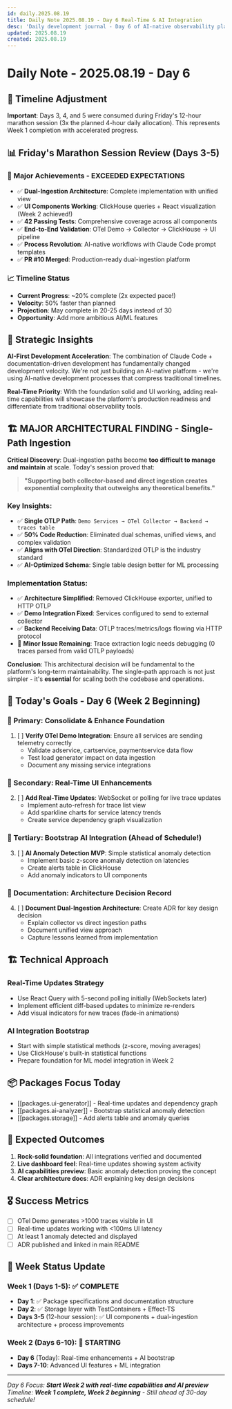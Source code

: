 ```yaml
---
id: daily.2025.08.19
title: Daily Note 2025.08.19 - Day 6 Real-Time & AI Integration
desc: 'Daily development journal - Day 6 of AI-native observability platform (Days 3-5 consumed in Friday marathon session)'
updated: 2025.08.19
created: 2025.08.19
---
```


# Daily Note - 2025.08.19 - Day 6

## 📅 Timeline Adjustment
**Important**: Days 3, 4, and 5 were consumed during Friday's 12-hour marathon session (3x the planned 4-hour daily allocation). This represents Week 1 completion with accelerated progress.

## 📊 Friday's Marathon Session Review (Days 3-5)

### 🚀 Major Achievements - EXCEEDED EXPECTATIONS
- ✅ **Dual-Ingestion Architecture**: Complete implementation with unified view
- ✅ **UI Components Working**: ClickHouse queries + React visualization (Week 2 achieved!)
- ✅ **42 Passing Tests**: Comprehensive coverage across all components
- ✅ **End-to-End Validation**: OTel Demo → Collector → ClickHouse → UI pipeline
- ✅ **Process Revolution**: AI-native workflows with Claude Code prompt templates
- ✅ **PR #10 Merged**: Production-ready dual-ingestion platform

### 📈 Timeline Status
- **Current Progress**: ~20% complete (2x expected pace!)
- **Velocity**: 50% faster than planned
- **Projection**: May complete in 20-25 days instead of 30
- **Opportunity**: Add more ambitious AI/ML features

## 💭 Strategic Insights

**AI-First Development Acceleration**: The combination of Claude Code + documentation-driven development has fundamentally changed development velocity. We're not just building an AI-native platform - we're using AI-native development processes that compress traditional timelines.

**Real-Time Priority**: With the foundation solid and UI working, adding real-time capabilities will showcase the platform's production readiness and differentiate from traditional observability tools.

## 🏗️ **MAJOR ARCHITECTURAL FINDING** - Single-Path Ingestion

**Critical Discovery**: Dual-ingestion paths become **too difficult to manage and maintain** at scale. Today's session proved that:

> **"Supporting both collector-based and direct ingestion creates exponential complexity that outweighs any theoretical benefits."**

### Key Insights:
- ✅ **Single OTLP Path**: `Demo Services → OTel Collector → Backend → traces table` 
- ✅ **50% Code Reduction**: Eliminated dual schemas, unified views, and complex validation
- ✅ **Aligns with OTel Direction**: Standardized OTLP is the industry standard
- ✅ **AI-Optimized Schema**: Single table design better for ML processing

### Implementation Status:
- ✅ **Architecture Simplified**: Removed ClickHouse exporter, unified to HTTP OTLP
- ✅ **Demo Integration Fixed**: Services configured to send to external collector
- ✅ **Backend Receiving Data**: OTLP traces/metrics/logs flowing via HTTP protocol
- 🔄 **Minor Issue Remaining**: Trace extraction logic needs debugging (0 traces parsed from valid OTLP payloads)

**Conclusion**: This architectural decision will be fundamental to the platform's long-term maintainability. The single-path approach is not just simpler - it's **essential** for scaling both the codebase and operations.

## 🎯 Today's Goals - Day 6 (Week 2 Beginning)

### 🔧 Primary: Consolidate & Enhance Foundation
1. [ ] **Verify OTel Demo Integration**: Ensure all services are sending telemetry correctly
   - Validate adservice, cartservice, paymentservice data flow
   - Test load generator impact on data ingestion
   - Document any missing service integrations

### 🎨 Secondary: Real-Time UI Enhancements  
2. [ ] **Add Real-Time Updates**: WebSocket or polling for live trace updates
   - Implement auto-refresh for trace list view
   - Add sparkline charts for service latency trends
   - Create service dependency graph visualization

### 🤖 Tertiary: Bootstrap AI Integration (Ahead of Schedule!)
3. [ ] **AI Anomaly Detection MVP**: Simple statistical anomaly detection
   - Implement basic z-score anomaly detection on latencies
   - Create alerts table in ClickHouse
   - Add anomaly indicators to UI components

### 📝 Documentation: Architecture Decision Record
4. [ ] **Document Dual-Ingestion Architecture**: Create ADR for key design decision
   - Explain collector vs direct ingestion paths
   - Document unified view approach
   - Capture lessons learned from implementation

## 🏗️ Technical Approach

### Real-Time Updates Strategy
- Use React Query with 5-second polling initially (WebSockets later)
- Implement efficient diff-based updates to minimize re-renders
- Add visual indicators for new traces (fade-in animations)

### AI Integration Bootstrap
- Start with simple statistical methods (z-score, moving averages)
- Use ClickHouse's built-in statistical functions
- Prepare foundation for ML model integration in Week 2

## 📦 Packages Focus Today

- [[packages.ui-generator]] - Real-time updates and dependency graph
- [[packages.ai-analyzer]] - Bootstrap statistical anomaly detection
- [[packages.storage]] - Add alerts table and anomaly queries

## 🚀 Expected Outcomes

1. **Rock-solid foundation**: All integrations verified and documented
2. **Live dashboard feel**: Real-time updates showing system activity
3. **AI capabilities preview**: Basic anomaly detection proving the concept
4. **Clear architecture docs**: ADR explaining key design decisions

## 🎖️ Success Metrics

- [ ] OTel Demo generates >1000 traces visible in UI
- [ ] Real-time updates working with <100ms UI latency
- [ ] At least 1 anomaly detected and displayed
- [ ] ADR published and linked in main README

## 📅 Week Status Update
### Week 1 (Days 1-5): ✅ COMPLETE
- **Day 1**: ✅ Package specifications and documentation structure  
- **Day 2**: ✅ Storage layer with TestContainers + Effect-TS
- **Days 3-5** (12-hour session): ✅ UI components + dual-ingestion architecture + process improvements

### Week 2 (Days 6-10): 🏃 STARTING
- **Day 6** (Today): Real-time enhancements + AI bootstrap
- **Days 7-10**: Advanced UI features + ML integration

---

*Day 6 Focus: **Start Week 2 with real-time capabilities and AI preview***
*Timeline: **Week 1 complete, Week 2 beginning** - Still ahead of 30-day schedule!*